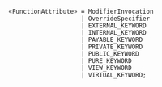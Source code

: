 <!-- This file is generated automatically by infrastructure scripts. Please don't edit by hand. -->

```{ .ebnf .slang-ebnf #FunctionAttribute }
«FunctionAttribute» = ModifierInvocation
                    | OverrideSpecifier
                    | EXTERNAL_KEYWORD
                    | INTERNAL_KEYWORD
                    | PAYABLE_KEYWORD
                    | PRIVATE_KEYWORD
                    | PUBLIC_KEYWORD
                    | PURE_KEYWORD
                    | VIEW_KEYWORD
                    | VIRTUAL_KEYWORD;
```
